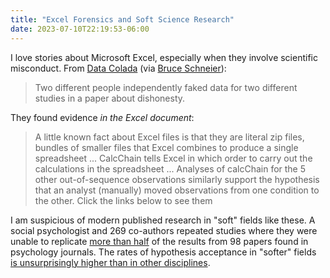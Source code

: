 ```yaml
---
title: "Excel Forensics and Soft Science Research"
date: 2023-07-10T22:19:53-06:00
---
```


I love stories about Microsoft Excel, especially when they involve scientific misconduct. From [Data Colada](http://datacolada.org/109) (via [Bruce Schneier](https://www.schneier.com/blog/archives/2023/06/excel-data-forensics.html)):

> Two different people independently faked data for two different studies in a paper about dishonesty.

They found evidence *in the Excel document*:

> A little known fact about Excel files is that they are literal zip files, bundles of smaller files that Excel combines to produce a single spreadsheet
...
> CalcChain tells Excel in which order to carry out the calculations in the spreadsheet
...
> Analyses of calcChain for the 5 other out-of-sequence observations similarly support the hypothesis that an analyst (manually) moved observations from one condition to the other. Click the links below to see them

I am suspicious of modern published research in "soft" fields like these. A social psychologist and 269 co-authors repeated studies where they were unable to replicate [more than half](https://www.science.org/doi/10.1126/science.aac4716?siteid=sci&keytype=ref&ijkey=1xgFoCnpLswpk) of the results from 98 papers found in psychology journals. The rates of hypothesis acceptance in "softer" fields [is unsurprisingly higher than in other disciplines](https://journals.plos.org/plosone/article/file?id=10.1371/journal.pone.0010068&type=printable).

